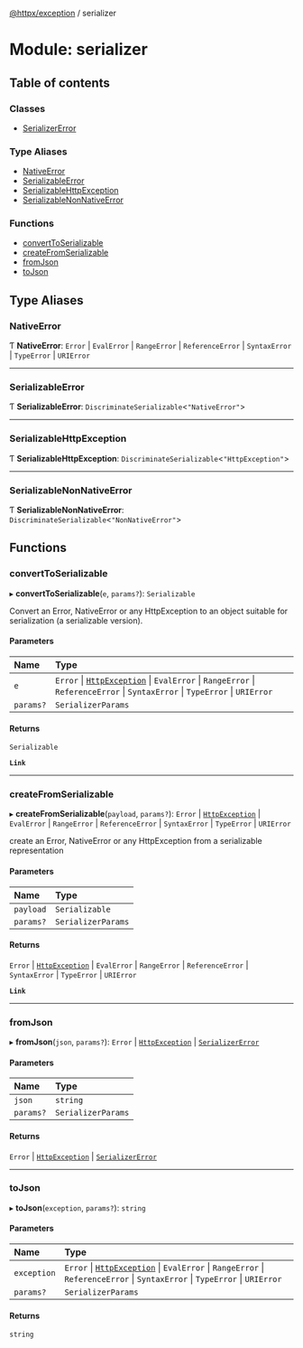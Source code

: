 [@httpx/exception](../README.md) / serializer

# Module: serializer

## Table of contents

### Classes

- [SerializerError](../classes/serializer.SerializerError.md)

### Type Aliases

- [NativeError](serializer.md#nativeerror)
- [SerializableError](serializer.md#serializableerror)
- [SerializableHttpException](serializer.md#serializablehttpexception)
- [SerializableNonNativeError](serializer.md#serializablenonnativeerror)

### Functions

- [convertToSerializable](serializer.md#converttoserializable)
- [createFromSerializable](serializer.md#createfromserializable)
- [fromJson](serializer.md#fromjson)
- [toJson](serializer.md#tojson)

## Type Aliases

### NativeError

Ƭ **NativeError**: `Error` \| `EvalError` \| `RangeError` \| `ReferenceError` \| `SyntaxError` \| `TypeError` \| `URIError`

---

### SerializableError

Ƭ **SerializableError**: `DiscriminateSerializable`\<`"NativeError"`\>

---

### SerializableHttpException

Ƭ **SerializableHttpException**: `DiscriminateSerializable`\<`"HttpException"`\>

---

### SerializableNonNativeError

Ƭ **SerializableNonNativeError**: `DiscriminateSerializable`\<`"NonNativeError"`\>

## Functions

### convertToSerializable

▸ **convertToSerializable**(`e`, `params?`): `Serializable`

Convert an Error, NativeError or any HttpException to
an object suitable for serialization (a serializable version).

#### Parameters

| Name      | Type                                                                                                                                                            |
| :-------- | :-------------------------------------------------------------------------------------------------------------------------------------------------------------- |
| `e`       | `Error` \| [`HttpException`](../classes/base.HttpException.md) \| `EvalError` \| `RangeError` \| `ReferenceError` \| `SyntaxError` \| `TypeError` \| `URIError` |
| `params?` | `SerializerParams`                                                                                                                                              |

#### Returns

`Serializable`

**`Link`**

---

### createFromSerializable

▸ **createFromSerializable**(`payload`, `params?`): `Error` \| [`HttpException`](../classes/base.HttpException.md) \| `EvalError` \| `RangeError` \| `ReferenceError` \| `SyntaxError` \| `TypeError` \| `URIError`

create an Error, NativeError or any HttpException from a
serializable representation

#### Parameters

| Name      | Type               |
| :-------- | :----------------- |
| `payload` | `Serializable`     |
| `params?` | `SerializerParams` |

#### Returns

`Error` \| [`HttpException`](../classes/base.HttpException.md) \| `EvalError` \| `RangeError` \| `ReferenceError` \| `SyntaxError` \| `TypeError` \| `URIError`

**`Link`**

---

### fromJson

▸ **fromJson**(`json`, `params?`): `Error` \| [`HttpException`](../classes/base.HttpException.md) \| [`SerializerError`](../classes/serializer.SerializerError.md)

#### Parameters

| Name      | Type               |
| :-------- | :----------------- |
| `json`    | `string`           |
| `params?` | `SerializerParams` |

#### Returns

`Error` \| [`HttpException`](../classes/base.HttpException.md) \| [`SerializerError`](../classes/serializer.SerializerError.md)

---

### toJson

▸ **toJson**(`exception`, `params?`): `string`

#### Parameters

| Name        | Type                                                                                                                                                            |
| :---------- | :-------------------------------------------------------------------------------------------------------------------------------------------------------------- |
| `exception` | `Error` \| [`HttpException`](../classes/base.HttpException.md) \| `EvalError` \| `RangeError` \| `ReferenceError` \| `SyntaxError` \| `TypeError` \| `URIError` |
| `params?`   | `SerializerParams`                                                                                                                                              |

#### Returns

`string`
